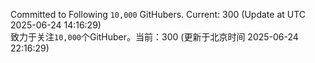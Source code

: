 Committed to Following `10,000` GitHubers. Current: <!-- FOLLOWING_COUNT -->300<!-- FOLLOWING_COUNT --> (Update at UTC <!-- LAST_UPDATED -->2025-06-24 14:16:29<!-- LAST_UPDATED -->)<br>
致力于关注`10,000`个GitHuber。当前：<!-- FOLLOWING_COUNT -->300<!-- FOLLOWING_COUNT --> (更新于北京时间 <!-- LAST_UPDATED_CST -->2025-06-24 22:16:29<!-- LAST_UPDATED_CST -->)
